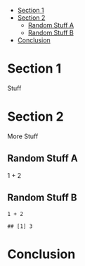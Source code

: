 -   [Section 1](#section-1)
-   [Section 2](#section-2)
    -   [Random Stuff A](#random-stuff-a)
    -   [Random Stuff B](#random-stuff-b)
-   [Conclusion](#conclusion)

Section 1
=========

Stuff

Section 2
=========

More Stuff

Random Stuff A
--------------

1 + 2

Random Stuff B
--------------

    1 + 2

    ## [1] 3

Conclusion
==========